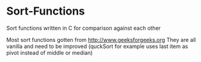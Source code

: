 # Sort-Functions
Sort functions written in C for comparison against each other

Most sort functions gotten from http://www.geeksforgeeks.org
They are all vanilla and need to be improved (quckSort for example uses last item as pivot instead of middle or median)
